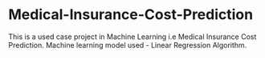 # Medical-Insurance-Cost-Prediction
This is a used case project in Machine Learning i.e Medical Insurance Cost Prediction. Machine learning model used - Linear Regression Algorithm.
